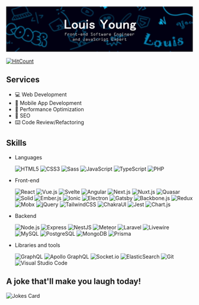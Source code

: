 ![Louis Young - Front-end Software Engineer](./cover.jpg)

[![HitCount](https://views.whatilearened.today/views/github/louisyoung92/louisyoung92.svg)](https://github.com/louisyoung92/louisyoung92)

## Services

- 💻 Web Development
- 📱 Mobile App Development
- 🔨 Performance Optimization
- 🔎 SEO
- ⌨️ Code Review/Refactoring

## Skills

- Languages

  ![HTML5](https://img.shields.io/badge/-HTML5-05122A?&logo=HTML5&logoColor=E34F26)
  ![CSS3](https://img.shields.io/badge/-CSS3-05122A?&logo=CSS3&logoColor=1572B6)
  ![Sass](https://img.shields.io/badge/-Sass-05122A?&logo=Sass&logoColor=CC6699)
  ![JavaScript](https://img.shields.io/badge/-JavaScript-05122A?&logo=JavaScript)
  ![TypeScript](https://img.shields.io/badge/-TypeScript-05122A?&logo=TypeScript)
  ![PHP](https://img.shields.io/badge/-PHP-05122A?&logo=PHP&logoColor=777BB4)

- Front-end

  ![React](https://img.shields.io/badge/-React-05122A?&logo=React)
  ![Vue.js](https://img.shields.io/badge/-Vue.js-05122A?&logo=Vue.js&logoColor=4FC08D)
  ![Svelte](https://img.shields.io/badge/-Svelte-05122A?&logo=Svelte&logoColor=FF3E00)
  ![Angular](https://img.shields.io/badge/-Angular-05122A?&logo=Angular&logoColor=DD0031)
  ![Next.js](https://img.shields.io/badge/-Next.js-05122A?&logo=Next.js)
  ![Nuxt.js](https://img.shields.io/badge/-Nuxt.js-05122A?&logo=Nuxt.js&logoColor=00DC82)
  ![Quasar](https://img.shields.io/badge/-Quasar-05122A?&logo=Quasar&logoColor=1976D2)
  ![Solid](https://img.shields.io/badge/-Solid-05122A?&logo=Solid&logoColor=2C4F7C)
  ![Ember.js](https://img.shields.io/badge/-Ember.js-05122A?&logo=Ember.js&logoColor=E04E39)
  ![Ionic](https://img.shields.io/badge/-Ionic-05122A?&logo=Ionic&logoColor=3880FF)
  ![Electron](https://img.shields.io/badge/-Electron-05122A?&logo=Electron&logoColor=47848F)
  ![Gatsby](https://img.shields.io/badge/-Gatsby-05122A?&logo=Gatsby&logoColor=663399)
  ![Backbone.js](https://img.shields.io/badge/-Backbone.js-05122A?&logo=Backbone.js&logoColor=0071B5)
  ![Redux](https://img.shields.io/badge/-Redux-05122A?&logo=Redux&logoColor=764ABC)
  ![Mobx](https://img.shields.io/badge/-Mobx-05122A?&logo=Mobx&logoColor=FF9955)
  ![jQuery](https://img.shields.io/badge/-jQuery-05122A?&logo=jQuery&logoColor=0769AD)
  ![TailwindCSS](https://img.shields.io/badge/-TailwindCSS-05122A?&logo=TailwindCSS&logoColor=06B6D4)
  ![ChakraUI](https://img.shields.io/badge/-ChakraUI-05122A?&logo=ChakraUI&logoColor=319795)
  ![Jest](https://img.shields.io/badge/-Jest-05122A?&logo=Jest&logoColor=C21325)
  ![Chart.js](https://img.shields.io/badge/-Chart.js-05122A?&logo=Chart.js&logoColor=FF6384)

- Backend

  ![Node.js](https://img.shields.io/badge/-Node.js-05122A?&logo=Node.js)
  ![Express](https://img.shields.io/badge/-Express-05122A?&logo=Express)
  ![NestJS](https://img.shields.io/badge/-NestJS-05122A?&logo=NestJS&logoColor=E0234E)
  ![Meteor](https://img.shields.io/badge/-Meteor-05122A?&logo=Meteor&logoColor=DE4F4F)
  ![Laravel](https://img.shields.io/badge/-Laravel-05122A?&logo=Laravel&logoColor=FF2D20)
  ![Livewire](https://img.shields.io/badge/-Livewire-05122A?&logo=Livewire&logoColor=4E56A6)
  ![MySQL](https://img.shields.io/badge/-MySQL-05122A?&logo=MySQL&logoColor=4479A1)
  ![PostgreSQL](https://img.shields.io/badge/-PostgreSQL-05122A?&logo=PostgreSQL&logoColor=4169E1)
  ![MongoDB](https://img.shields.io/badge/-MongoDB-05122A?&logo=MongoDB&logoColor=47A248)
  ![Prisma](https://img.shields.io/badge/-Prisma-05122A?&logo=Prisma)

- Libraries and tools

  ![GraphQL](https://img.shields.io/badge/-GraphQL-05122A?&logo=GraphQL&logoColor=E10098)
  ![Apollo GraphQL](https://img.shields.io/badge/-ApolloGraphQL-05122A?&logo=ApolloGraphQL&logoColor=311C87)
  ![Socket.io](https://img.shields.io/badge/-Socket.io-05122A?&logo=Socket.io)
  ![ElasticSearch](https://img.shields.io/badge/-ElasticSearch-05122A?&logo=ElasticSearch&logoColor=FF6384)
  ![Git](https://img.shields.io/badge/-Git-05122A?style=flat&logo=git)
  ![Visual Studio Code](https://img.shields.io/badge/-VS%20Code-05122A?style=flat&logo=visual-studio-code&logoColor=007ACC)

## A joke that'll make you laugh today!

![Jokes Card](https://readme-jokes.vercel.app/api)
